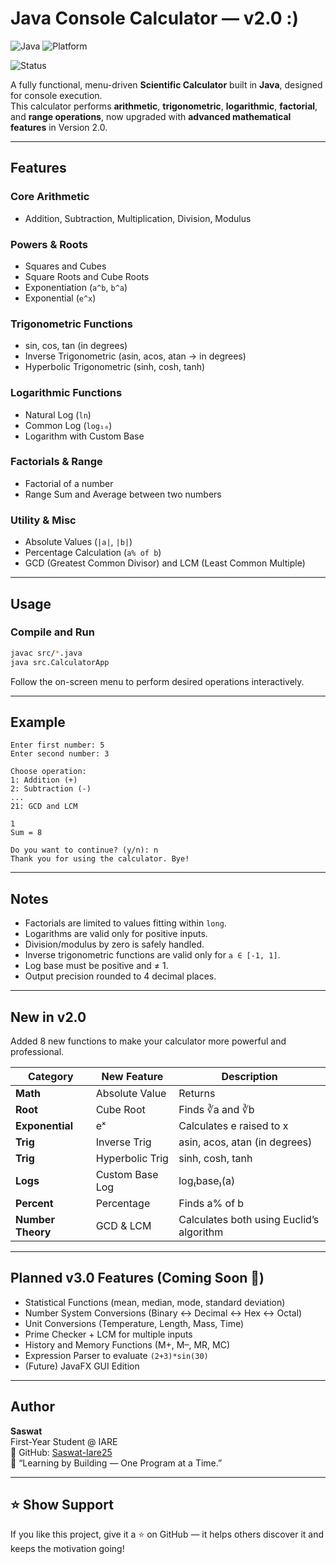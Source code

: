#  Java Console Calculator — v2.0 :)

![Java](https://img.shields.io/badge/Java-17%2B-orange?logo=coffeescript)
![Platform](https://img.shields.io/badge/Platform-Console-blue)

![Status](https://img.shields.io/badge/Build-Stable-success)


A fully functional, menu-driven **Scientific Calculator** built in **Java**, designed for console execution.  
This calculator performs **arithmetic**, **trigonometric**, **logarithmic**, **factorial**, and **range operations**, now upgraded with **advanced mathematical features** in Version 2.0.

---

##  Features

###  Core Arithmetic
- Addition, Subtraction, Multiplication, Division, Modulus

###  Powers & Roots
- Squares and Cubes  
- Square Roots and Cube Roots  
- Exponentiation (`a^b`, `b^a`)  
- Exponential (`e^x`)

###  Trigonometric Functions
- sin, cos, tan (in degrees)  
- Inverse Trigonometric (asin, acos, atan → in degrees)  
- Hyperbolic Trigonometric (sinh, cosh, tanh)

###  Logarithmic Functions
- Natural Log (`ln`)  
- Common Log (`log₁₀`)  
- Logarithm with Custom Base

###  Factorials & Range
- Factorial of a number  
- Range Sum and Average between two numbers

###  Utility & Misc
- Absolute Values (`|a|`, `|b|`)  
- Percentage Calculation (`a% of b`)  
- GCD (Greatest Common Divisor) and LCM (Least Common Multiple)

---

##  Usage

###  Compile and Run
```bash
javac src/*.java
java src.CalculatorApp
```

Follow the on-screen menu to perform desired operations interactively.

---

##  Example
```
Enter first number: 5
Enter second number: 3

Choose operation:
1: Addition (+)
2: Subtraction (-)
...
21: GCD and LCM

1
Sum = 8

Do you want to continue? (y/n): n
Thank you for using the calculator. Bye!
```

---

##  Notes
- Factorials are limited to values fitting within `long`.  
- Logarithms are valid only for positive inputs.  
- Division/modulus by zero is safely handled.  
- Inverse trigonometric functions are valid only for `a ∈ [-1, 1]`.  
- Log base must be positive and ≠ 1.  
- Output precision rounded to 4 decimal places.

---

##  New in v2.0
 Added 8 new functions to make your calculator more powerful and professional.

| Category | New Feature | Description |
|-----------|-------------|-------------|
| **Math** | Absolute Value | Returns |a| and |b| |
| **Root** | Cube Root | Finds ∛a and ∛b |
| **Exponential** | eˣ | Calculates e raised to x |
| **Trig** | Inverse Trig | asin, acos, atan (in degrees) |
| **Trig** | Hyperbolic Trig | sinh, cosh, tanh |
| **Logs** | Custom Base Log | log₍base₎(a) |
| **Percent** | Percentage | Finds a% of b |
| **Number Theory** | GCD & LCM | Calculates both using Euclid’s algorithm |

---

##  Planned v3.0 Features (Coming Soon 🚧)
-  Statistical Functions (mean, median, mode, standard deviation)  
-  Number System Conversions (Binary ↔ Decimal ↔ Hex ↔ Octal)  
-  Unit Conversions (Temperature, Length, Mass, Time)  
-  Prime Checker + LCM for multiple inputs  
-  History and Memory Functions (M+, M–, MR, MC)  
-  Expression Parser to evaluate `(2+3)*sin(30)`  
-  (Future) JavaFX GUI Edition

---

## Author

**Saswat**  
First-Year Student @ IARE  
📂 GitHub: [Saswat-Iare25](https://github.com/Saswat-Iare25)  
💬 “Learning by Building — One Program at a Time.”

---

## ⭐ Show Support
If you like this project, give it a ⭐ on GitHub — it helps others discover it and keeps the motivation going!
